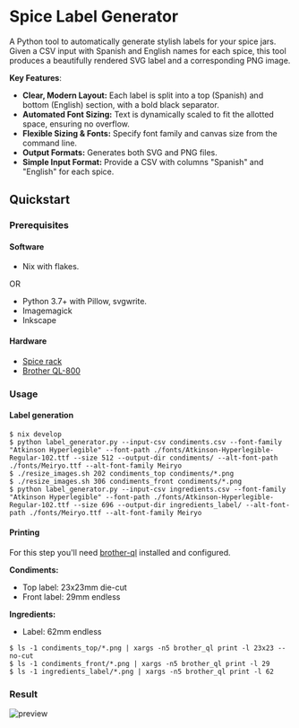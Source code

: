 # Spice Label Generator

A Python tool to automatically generate stylish labels for your spice jars.  
Given a CSV input with Spanish and English names for each spice, this tool produces a beautifully rendered SVG label and a corresponding PNG image.

**Key Features**:
- **Clear, Modern Layout:** Each label is split into a top (Spanish) and bottom (English) section, with a bold black separator.
- **Automated Font Sizing:** Text is dynamically scaled to fit the allotted space, ensuring no overflow.
- **Flexible Sizing & Fonts:** Specify font family and canvas size from the command line.
- **Output Formats:** Generates both SVG and PNG files.
- **Simple Input Format:** Provide a CSV with columns "Spanish" and "English" for each spice.

## Quickstart

### Prerequisites

#### Software

- Nix with flakes. 

OR

- Python 3.7+ with Pillow, svgwrite. 
- Imagemagick
- Inkscape

#### Hardware

- [Spice rack](https://www.amazon.es/Relaxdays-Especiero-Giratorio-especias-herm%C3%A9tico/dp/B07KCR9D4B/ref=sr_1_1_sspa?__mk_es_ES=%C3%85M%C3%85%C5%BD%C3%95%C3%91&crid=12QJTY9ZQKDFS&dib=eyJ2IjoiMSJ9.e4XiYGwkBhDkwrF2zPtMo6dmXcWIIciaWpqbOmMUioo0WUeh_LhcCFyXkb0GnODCepyHba3YfpI8MbVLs6gDnz9owVlK4rXRSTrghK5mBIv4Quf3HKz68L4JmF-TMAm-maZslgAmT_4cgSryoUB_CCqrfLhexYFyE0FR9w1YH8_WVbicIn02swNPelQVGZAsjMc2opQsxMmtnTgwyWMpZf116s_5_7sowjxdziPw3WJvwaE9KodgP0zgeYkORfT3HPYaAyeyMq0UvzkIEpUYmgidc2ebT_5iP5SEXbXTFwU._o13sOINFA-MG62Ian9oNyjpfV8yMpfElqCkdH0xu4I&dib_tag=se&keywords=relaxdays+especiero+xxl&nsdOptOutParam=true&qid=1733785910&sprefix=relaxdays+especiero+xxl%2Caps%2C85&sr=8-1-spons&sp_csd=d2lkZ2V0TmFtZT1zcF9hdGY&psc=1)
- [Brother QL-800](https://www.brother.es/impresoras-etiquetas-y-recibos/ql-800)

### Usage

#### Label generation

```console
$ nix develop
$ python label_generator.py --input-csv condiments.csv --font-family "Atkinson Hyperlegible" --font-path ./fonts/Atkinson-Hyperlegible-Regular-102.ttf --size 512 --output-dir condiments/ --alt-font-path ./fonts/Meiryo.ttf --alt-font-family Meiryo
$ ./resize_images.sh 202 condiments_top condiments/*.png
$ ./resize_images.sh 306 condiments_front condiments/*.png
$ python label_generator.py --input-csv ingredients.csv --font-family "Atkinson Hyperlegible" --font-path ./fonts/Atkinson-Hyperlegible-Regular-102.ttf --size 696 --output-dir ingredients_label/ --alt-font-path ./fonts/Meiryo.ttf --alt-font-family Meiryo
```

#### Printing

For this step you'll need [brother-ql](https://github.com/pklaus/brother_ql) installed and configured.

**Condiments:**

* Top label: 23x23mm die-cut
* Front label: 29mm endless

**Ingredients:**

* Label: 62mm endless

```console
$ ls -1 condiments_top/*.png | xargs -n5 brother_ql print -l 23x23 --no-cut
$ ls -1 condiments_front/*.png | xargs -n5 brother_ql print -l 29
$ ls -1 ingredients_label/*.png | xargs -n5 brother_ql print -l 62
```

### Result

![preview](./assets/preview.gif)
